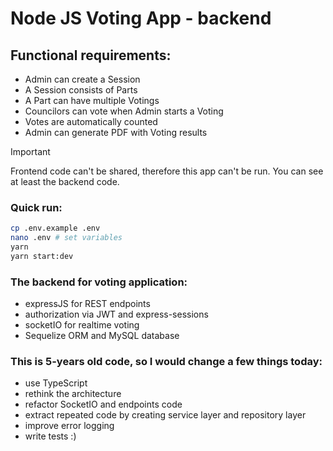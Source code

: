 # Node JS Voting App - backend
## Functional requirements:
* Admin can create a Session
* A Session consists of Parts
* A Part can have multiple Votings
* Councilors can vote when Admin starts a Voting
* Votes are automatically counted
* Admin can generate PDF with Voting results

> [!IMPORTANT]
> Frontend code can't be shared, therefore this app can't be run.
> You can see at least the backend code.

### Quick run:
```sh
cp .env.example .env
nano .env # set variables
yarn
yarn start:dev
```

### The backend for voting application:
* expressJS for REST endpoints
* authorization via JWT and express-sessions
* socketIO for realtime voting
* Sequelize ORM and MySQL database

### This is 5-years old code, so I would change a few things today:
* use TypeScript
* rethink the architecture
* refactor SocketIO and endpoints code
* extract repeated code by creating service layer and repository layer
* improve error logging
* write tests :)